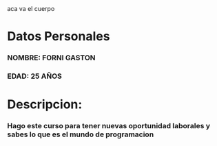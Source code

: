 <!DOCTYPE html>
   <html>
   
   <head>
          <title> aca va el encabezado </title>
   </head>
   
   <body>
          aca va el cuerpo
   </body>
   
   </html>

   <h1>Datos Personales</h1>
   <h3>NOMBRE: FORNI GASTON</h3>
   <h3>EDAD: 25 AÑOS</h3>
   <h1>Descripcion:</h1>
   <h3>Hago este curso para tener nuevas oportunidad laborales y sabes lo que es el mundo de programacion</h3>